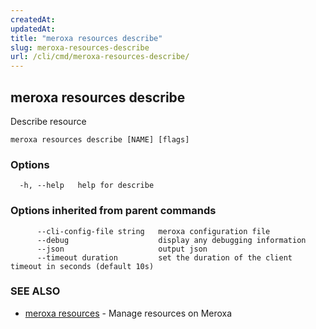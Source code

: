 ```yaml
---
createdAt: 
updatedAt: 
title: "meroxa resources describe"
slug: meroxa-resources-describe
url: /cli/cmd/meroxa-resources-describe/
---
```

## meroxa resources describe

Describe resource

```
meroxa resources describe [NAME] [flags]
```

### Options

```
  -h, --help   help for describe
```

### Options inherited from parent commands

```
      --cli-config-file string   meroxa configuration file
      --debug                    display any debugging information
      --json                     output json
      --timeout duration         set the duration of the client timeout in seconds (default 10s)
```

### SEE ALSO

* [meroxa resources](/cli/cmd/meroxa-resources/)	 - Manage resources on Meroxa

